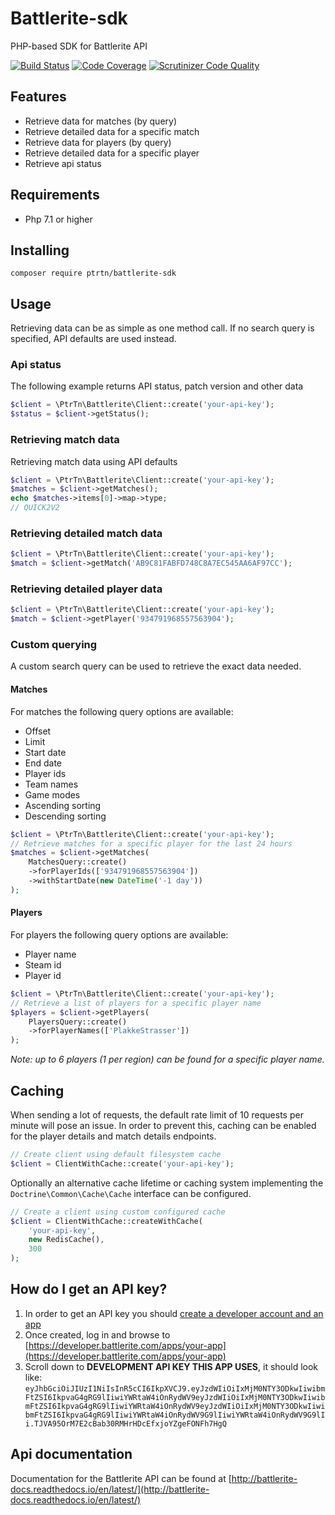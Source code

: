 # Battlerite-sdk
PHP-based SDK for Battlerite API

[![Build Status](https://travis-ci.org/PtrTn/battlerite-sdk.svg?branch=master)](https://travis-ci.org/PtrTn/battlerite-sdk)
[![Code Coverage](https://scrutinizer-ci.com/g/PtrTn/battlerite-sdk/badges/coverage.png?b=master)](https://scrutinizer-ci.com/g/PtrTn/battlerite-sdk/?branch=master)
[![Scrutinizer Code Quality](https://scrutinizer-ci.com/g/PtrTn/battlerite-sdk/badges/quality-score.png?b=master)](https://scrutinizer-ci.com/g/PtrTn/battlerite-sdk/?branch=master)

## Features
- Retrieve data for matches (by query)
- Retrieve detailed data for a specific match
- Retrieve data for players (by query)
- Retrieve detailed data for a specific player
- Retrieve api status

## Requirements
- Php 7.1 or higher

## Installing
`composer require ptrtn/battlerite-sdk`

## Usage
Retrieving data can be as simple as one method call.
If no search query is specified, API defaults are used instead.
### Api status
The following example returns API status, patch version and other data
```php
$client = \PtrTn\Battlerite\Client::create('your-api-key');
$status = $client->getStatus();
```
### Retrieving match data
Retrieving match data using API defaults
```php
$client = \PtrTn\Battlerite\Client::create('your-api-key');
$matches = $client->getMatches();
echo $matches->items[0]->map->type;
// QUICK2V2
```
### Retrieving detailed match data
```php
$client = \PtrTn\Battlerite\Client::create('your-api-key');
$match = $client->getMatch('AB9C81FABFD748C8A7EC545AA6AF97CC');
```
### Retrieving detailed player data
```php
$client = \PtrTn\Battlerite\Client::create('your-api-key');
$match = $client->getPlayer('934791968557563904');
```
### Custom querying
A custom search query can be used to retrieve the exact data needed.
#### Matches
For matches the following query options are available:
- Offset
- Limit
- Start date
- End date
- Player ids
- Team names
- Game modes
- Ascending sorting
- Descending sorting
```php
$client = \PtrTn\Battlerite\Client::create('your-api-key');
// Retrieve matches for a specific player for the last 24 hours
$matches = $client->getMatches(
    MatchesQuery::create()
    ->forPlayerIds(['934791968557563904'])
    ->withStartDate(new DateTime('-1 day'))
);
```
#### Players
For players the following query options are available:
- Player name
- Steam id
- Player id
```php
$client = \PtrTn\Battlerite\Client::create('your-api-key');
// Retrieve a list of players for a specific player name
$players = $client->getPlayers(
    PlayersQuery::create()
    ->forPlayerNames(['PlakkeStrasser'])
);
```
_Note: up to 6 players (1 per region) can be found for a specific player name._

## Caching
When sending a lot of requests, the default rate limit of 10 requests per minute will pose an issue.
In order to prevent this, caching can be enabled for the player details and match details endpoints.
```php
// Create client using default filesystem cache
$client = ClientWithCache::create('your-api-key');
```
Optionally an alternative cache lifetime or caching system implementing the `Doctrine\Common\Cache\Cache` interface can be configured.
```php
// Create a client using custom configured cache
$client = ClientWithCache::createWithCache(
    'your-api-key',
    new RedisCache(),
    300
);
```

## How do I get an API key?
1. In order to get an API key you should [create a developer account and an app](https://developer.battlerite.com/users/sign_in)
2. Once created, log in and browse to [https://developer.battlerite.com/apps/your-app](https://developer.battlerite.com/apps/your-app)
3. Scroll down to **DEVELOPMENT API KEY THIS APP USES**, it should look like:
```eyJhbGciOiJIUzI1NiIsInR5cCI6IkpXVCJ9.eyJzdWIiOiIxMjM0NTY3ODkwIiwibmFtZSI6IkpvaG4gRG9lIiwiYWRtaW4iOnRydWV9eyJzdWIiOiIxMjM0NTY3ODkwIiwibmFtZSI6IkpvaG4gRG9lIiwiYWRtaW4iOnRydWV9eyJzdWIiOiIxMjM0NTY3ODkwIiwibmFtZSI6IkpvaG4gRG9lIiwiYWRtaW4iOnRydWV9G9lIiwiYWRtaW4iOnRydWV9G9lIi.TJVA95OrM7E2cBab30RMHrHDcEfxjoYZgeFONFh7HgQ```

## Api documentation
Documentation for the Battlerite API can be found at [http://battlerite-docs.readthedocs.io/en/latest/](http://battlerite-docs.readthedocs.io/en/latest/)